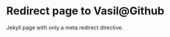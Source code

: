 Redirect page to Vasil@Github
=============================

Jekyll page with only a meta redirect directive.

